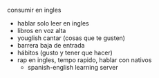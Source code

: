 consumir en ingles
- hablar solo
leer en ingles
- libros en voz alta
- youglish
cantar (cosas que te gusten)
- barrera baja de entrada
- hábitos (gusto y tener que hacer)
- rap en ingles, tempo rapido,
hablar con nativos
	- spanish-english learning server 
